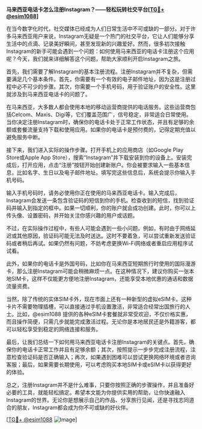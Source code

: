 **马来西亚电话卡怎么注册Instagram？——轻松玩转社交平台[[TG💪+ @esim1088](https://t.me/s/esim1088)]**

在当今数字化时代，社交媒体已经成为人们日常生活中不可或缺的一部分。对于许多马来西亚用户来说，Instagram无疑是一个热门的社交平台，它让人们能够分享生活中的点滴、记录美好瞬间，甚至发现新的兴趣爱好。然而，很多初次接触Instagram的新手可能会遇到一个问题：如何使用马来西亚的电话卡注册这个应用呢？今天，我们就来详细解答这个问题，帮助大家顺利开启Instagram之旅。

首先，我们需要了解Instagram的基本注册流程。注册Instagram并不复杂，但需要满足几个基本条件。首先，你需要有一个有效的电子邮件地址，因为这是注册过程中必不可少的步骤。其次，你需要一个手机号码，用于验证账户的安全性。这里就涉及到马来西亚电话卡的问题了。

在马来西亚，大多数人都会使用本地的移动运营商提供的电话服务。这些运营商包括Celcom、Maxis、Digi等，它们覆盖范围广，信号稳定，非常适合日常使用。当你决定注册Instagram时，确保你的电话卡处于正常工作状态，并且有足够的余额或套餐流量支持下载和使用应用。如果你的电话卡是预付费的，记得定期充值以避免服务中断。

接下来，我们进入实际的操作步骤。打开手机上的应用商店（如Google Play Store或Apple App Store），搜索“Instagram”并下载安装到你的设备上。安装完成后，打开应用，点击“注册”按钮开始创建新账户。你会被要求输入一些基本信息，比如名字、生日以及电子邮件地址。填写完这些信息后，系统会提示你输入手机号码。

输入手机号码时，请务必使用你正在使用的马来西亚电话卡。输入完成后，Instagram会发送一条包含验证码的短信到你的手机。检查收到的短信，找到验证码并输入到指定的框中。如果一切顺利，你的账户就会成功创建。此时，你可以上传头像、设置密码，并开始关注你感兴趣的用户或话题。

不过，在实际操作过程中，有些人可能会遇到一些小问题。例如，有时由于网络延迟或其他原因，验证码可能无法及时送达。这时不要着急，可以尝试重新发送验证码或者稍后再试。如果仍然有问题，不妨考虑更换Wi-Fi网络或者重启应用程序试试看。

此外，如果你的电话卡是外国号码，比如你在马来西亚短期旅行时使用的国际漫游卡，那么注册Instagram可能会稍微麻烦一点。在这种情况下，建议你购买一张本地SIM卡，这样不仅能更方便地注册Instagram，还能享受本地优惠的通话和数据流量资费。

当然，除了传统的实体SIM卡外，现在市面上还有一种新型的虚拟eSIM卡。这种卡片不需要物理插槽，可以直接通过手机设置激活，非常适合经常出国旅行的人士。比如，@esim1088 提供的各种eSIM卡套餐就非常受欢迎，不仅价格实惠，而且操作简便，只需几步就能完成激活过程。无论你是本地居民还是外籍游客，都可以轻松享受到稳定的网络连接和服务。

最后，让我们总结一下如何用马来西亚电话卡注册Instagram的关键点。首先，确保你的电话卡正常工作并且有足够余额；其次，按照提示一步步完成注册流程，注意检查验证码是否正确输入；再次，如果遇到困难可以尝试更换网络环境或者咨询客服；最后，如果需要长期使用，可以考虑购买本地SIM卡或eSIM卡以获得更好的体验。

总之，注册Instagram并不是什么难事，只要你按照正确的步骤操作，并且准备好必要的工具，就能轻松搞定。希望本文能为你提供实用的帮助，让你快速融入Instagram的世界。无论你是想展示自己的作品、分享旅行见闻，还是寻找志同道合的朋友，Instagram都会成为你不可或缺的好伙伴。

[[TG💪+ @esim1088](https://t.me/s/esim1088) ![Image](https://i.postimg.cc/4NQfJmqS/Snipaste-2025-05-13-00-14-12.png)]